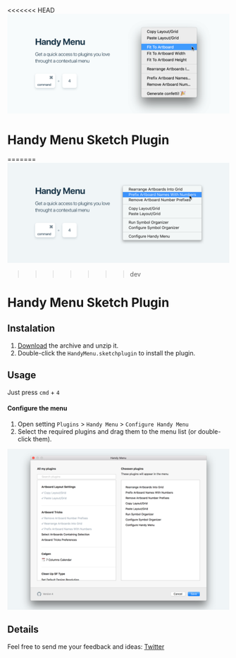 <<<<<<< HEAD
![Cover](https://github.com/sergeishere/HandyMenu-SketchPlugin/raw/master/images/cover_image.png)
# Handy Menu Sketch Plugin
=======
![Cover](Images/cover_image.png)
>>>>>>> dev

# Handy Menu Sketch Plugin
## Instalation

1. [Download](https://github.com/sergeishere/HandyMenu-SketchPlugin/archive/master.zip) the archive and unzip it.
2. Double-click the `HandyMenu.sketchplugin` to install the plugin.

## Usage

Just press `cmd` + `4`

#### Configure the menu

1. Open setting `Plugins` > `Handy Menu` > `Configure Handy Menu`
2. Select the required plugins and drag them to the menu list (or double-click them).

![Settings](Images/settings.png)

## Details

Feel free to send me your feedback and ideas: [Twitter](https://twitter.com/sergehere)
